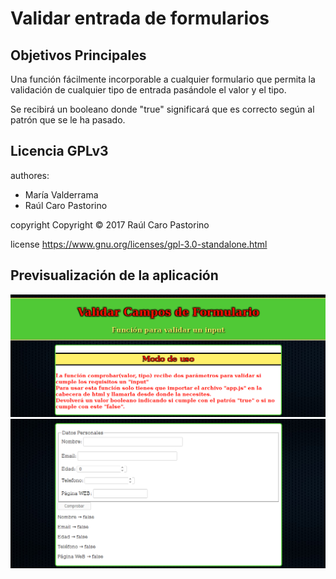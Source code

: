 # Validar entrada de formularios

## Objetivos Principales
Una función fácilmente incorporable a cualquier formulario que permita la validación de cualquier tipo de entrada pasándole el valor y el tipo.

Se recibirá un booleano donde "true" significará que es correcto según al patrón que se le ha pasado.

## Licencia GPLv3
authores:
- María Valderrama
- Raúl Caro Pastorino

copyright Copyright © 2017 Raúl Caro Pastorino

license https://www.gnu.org/licenses/gpl-3.0-standalone.html

## Previsualización de la aplicación
![Previsualizar Aplicación](preview.png)
![Previsualizar Aplicación 1](preview1.png)
